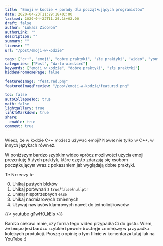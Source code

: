 ```yaml
---
title: "Emoji w kodzie + porady dla początkujących programistów"
date: 2020-04-23T11:29:18+02:00
lastmod: 2020-04-23T11:29:18+02:00
draft: false
author: "Łukasz Ziobroń"
authorLink: ""
description: ""
summary: ""
license: ""
url: "/post/emoji-w-kodzie"

tags: ["c++", "emoji", "dobre praktyki", "złe praktyki", "wideo", "youtube", "nauka"]
categories: ["Post", "Warto wiedzieć"]
keywords: ["emoji w kodzie", "dobre praktyki", "złe praktyki"]
hiddenFromHomePage: false

featuredImage: "featured.png"
featuredImagePreview: "/post/emoji-w-kodzie/featured.png"

toc: false
autoCollapseToc: true
math: false
lightgallery: true
linkToMarkdown: true
share:
  enable: true
comment: true
---
```


Wiesz, że w kodzie C++ możesz używać emoji? Nawet nie tylko w C++, w innych językach również.

W poniższym bardzo szybkim wideo oprócz możliwości użycia emoji prezentuję 5 złych praktyk, które często zdarzają się osobom początkującym wraz z pokazaniem jak wyglądają dobre praktyki.

<!--more-->

Te 5 rzeczy to:

0. Unikaj pustych bloków
1. Unikaj porównań z `true`/`false`/`nullptr`
2. Unikaj niepotrzebnych `else`
3. Unikaj nadmiarowych zmiennych
4. Używaj nawiasów klamrowych nawet do jednolinijkowców

{{< youtube gl1wH0_kEIs >}}

Bardzo ciekawi mnie, czy forma tego wideo przypadła Ci do gustu. Wiem, że tempo jest bardzo szybkie i pewnie trochę je zmniejszę w przypadku kolejnych produkcji. Proszę o opinię o tym filmie w komentarzu tutaj lub na YouTube :)